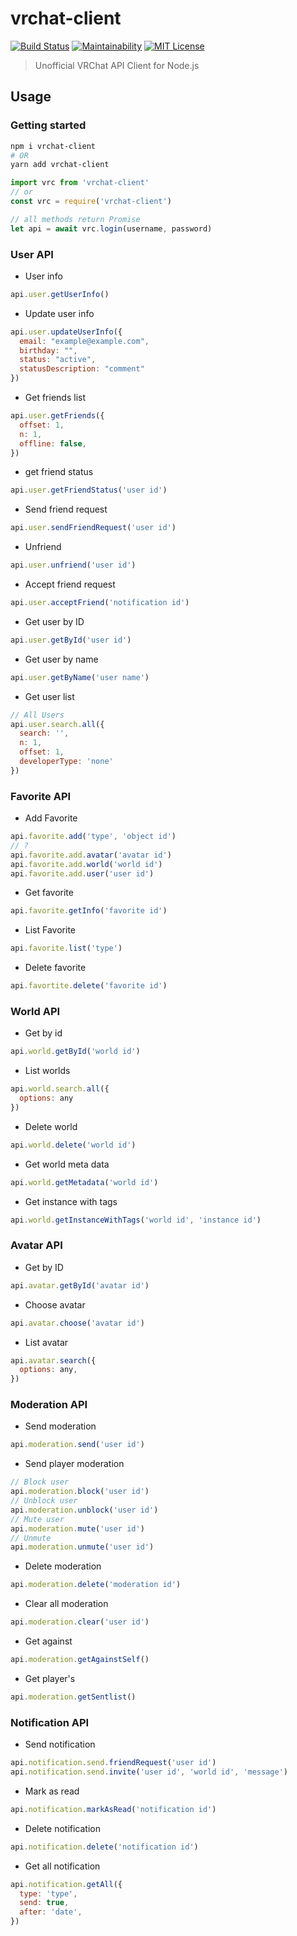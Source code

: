 # vrchat-client
[![Build Status](https://travis-ci.org/LinaTsukusu/vrchat-client.svg?branch=master)](https://travis-ci.org/LinaTsukusu/vrchat-client)
[![Maintainability](https://api.codeclimate.com/v1/badges/398324dfe83c38451044/maintainability)](https://codeclimate.com/github/LinaTsukusu/vrchat-client/maintainability)
[![MIT License](http://img.shields.io/badge/license-MIT-blue.svg?style=flat)](LICENSE)
> Unofficial VRChat API Client for Node.js

## Usage
### Getting started
```bash
npm i vrchat-client
# OR
yarn add vrchat-client
```

```typescript
import vrc from 'vrchat-client'
// or
const vrc = require('vrchat-client')

// all methods return Promise
let api = await vrc.login(username, password)
```

### User API
- User info
```javascript
api.user.getUserInfo()
```

- Update user info
```javascript
api.user.updateUserInfo({
  email: "example@example.com",
  birthday: "",
  status: "active",
  statusDescription: "comment"
})
```

- Get friends list
```javascript
api.user.getFriends({
  offset: 1,
  n: 1,
  offline: false,
})
```

- get friend status
```javascript
api.user.getFriendStatus('user id')
```

- Send friend request
```javascript
api.user.sendFriendRequest('user id')
```

- Unfriend
```javascript
api.user.unfriend('user id')
```

- Accept friend request
```javascript
api.user.acceptFriend('notification id')
```

- Get user by ID
```javascript
api.user.getById('user id')
```

- Get user by name
```javascript
api.user.getByName('user name')
```

- Get user list
```javascript
// All Users
api.user.search.all({
  search: '',
  n: 1,
  offset: 1,
  developerType: 'none'
})
```

### Favorite API
- Add Favorite
```javascript
api.favorite.add('type', 'object id')
// ?
api.favorite.add.avatar('avatar id')
api.favorite.add.world('world id')
api.favorite.add.user('user id')
```

- Get favorite
```javascript
api.favorite.getInfo('favorite id')
```

- List Favorite
```javascript
api.favorite.list('type')
```

- Delete  favorite
```javascript
api.favortite.delete('favorite id')
```

### World API
- Get by id
```javascript
api.world.getById('world id')
```

- List worlds
```javascript
api.world.search.all({
  options: any
})
```

- Delete world
```javascript
api.world.delete('world id')
```

- Get world meta data
```javascript
api.world.getMetadata('world id')
```

- Get instance with tags
```javascript
api.world.getInstanceWithTags('world id', 'instance id')
```

### Avatar API
- Get by ID
```javascript
api.avatar.getById('avatar id')
```

- Choose avatar
```javascript
api.avatar.choose('avatar id')
```

- List avatar
```javascript
api.avatar.search({
  options: any,
})
```

### Moderation API
- Send moderation
```javascript
api.moderation.send('user id')
```

- Send player moderation
```javascript
// Block user
api.moderation.block('user id')
// Unblock user
api.moderation.unblock('user id')
// Mute user
api.moderation.mute('user id')
// Unmute
api.moderation.unmute('user id')
```

- Delete moderation
```javascript
api.moderation.delete('moderation id')
```

- Clear all moderation
```javascript
api.moderation.clear('user id')
```

- Get against
```javascript
api.moderation.getAgainstSelf()
```

- Get player's
```javascript
api.moderation.getSentlist()
```

### Notification API
- Send notification
```javascript
api.notification.send.friendRequest('user id')
api.notification.send.invite('user id', 'world id', 'message')
```

- Mark as read
```javascript
api.notification.markAsRead('notification id')
```

- Delete notification
```javascript
api.notification.delete('notification id')
```

- Get all notification
```javascript
api.notification.getAll({
  type: 'type',
  send: true,
  after: 'date',
})
```
